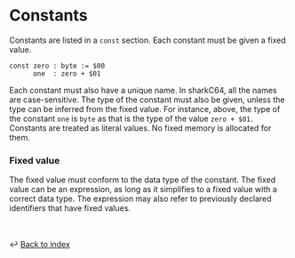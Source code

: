 # Constants

Constants are listed in a `const` section. Each constant must be given a fixed value.
```
const zero : byte := $00
      one  : zero + $01
```

Each constant must also have a unique name. In sharkC64, all the names are case-sensitive.
The type of the constant must also be given, unless the type
can be inferred from the fixed value. For instance, above, the type of the
constant `one` is `byte` as that is the type of the value `zero + $01`.
Constants are treated as literal values. No fixed memory is allocated for them.

### Fixed value

The fixed value must conform to the data type of the constant. 
The fixed value can be an expression, as long as it simplifies to a fixed value with a correct data type. 
The expression may also refer to previously declared identifiers that have fixed values.

<br /><br />
:leftwards_arrow_with_hook: [Back to index](../index.md)